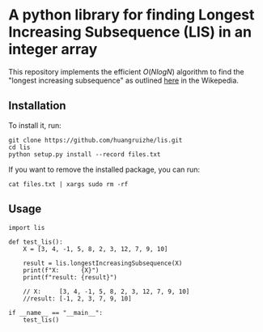 # A python library for finding Longest Increasing Subsequence (LIS) in an integer array

This repository implements the efficient $O(NlogN)$ algorithm to find the "longest increasing subsequence" as outlined [here](https://en.wikipedia.org/wiki/Longest_increasing_subsequence) in the Wikepedia.

## Installation

To install it, run:
```
git clone https://github.com/huangruizhe/lis.git
cd lis
python setup.py install --record files.txt
```

If you want to remove the installed package, you can run:
```
cat files.txt | xargs sudo rm -rf
```

## Usage

```
import lis

def test_lis():
    X = [3, 4, -1, 5, 8, 2, 3, 12, 7, 9, 10]

    result = lis.longestIncreasingSubsequence(X)
    print(f"X:      {X}")
    print(f"result: {result}")

    // X:     [3, 4, -1, 5, 8, 2, 3, 12, 7, 9, 10]
    //result: [-1, 2, 3, 7, 9, 10]

if __name__ == "__main__":
    test_lis()
```